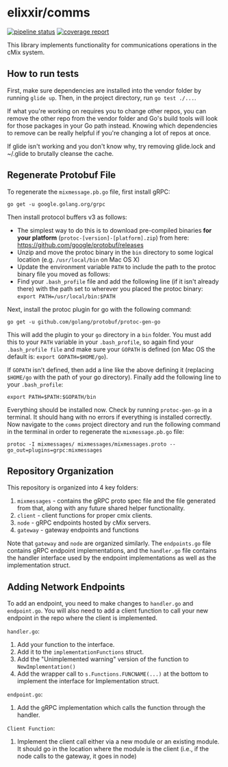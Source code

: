# elixxir/comms

[![pipeline status](https://gitlab.com/elixxir/comms/badges/master/pipeline.svg)](https://gitlab.com/elixxir/comms/commits/master)
[![coverage report](https://gitlab.com/elixxir/comms/badges/master/coverage.svg)](https://gitlab.com/elixxir/comms/commits/master)

This library implements functionality for communications operations in
the cMix system.

## How to run tests

First, make sure dependencies are installed into the vendor folder by running
`glide up`. Then, in the project directory, run `go test ./...`.

If what you're working on requires you to change other repos, you can remove
the other repo from the vendor folder and Go's build tools will look for those
packages in your Go path instead. Knowing which dependencies to remove can be
really helpful if you're changing a lot of repos at once.

If glide isn't working and you don't know why, try removing glide.lock and
~/.glide to brutally cleanse the cache.

## Regenerate Protobuf File

To regenerate the `mixmessage.pb.go` file, first install gRPC:

`go get -u google.golang.org/grpc`

Then install protocol buffers v3 as follows:
- The simplest way to do this is to download pre-compiled binaries
  **for your platform** (`protoc-[version]-[platform].zip`) from here:
    https://github.com/google/protobuf/releases
- Unzip and move the protoc binary in the `bin` directory to some logical
  location (e.g. `/usr/local/bin` on Mac OS X)
- Update the environment variable `PATH` to include the path to the protoc
  binary file you moved as follows:
- Find your `.bash_profile` file and add the following line (if it isn't
  already there) with the path set to wherever you placed the protoc binary:
  `export PATH=/usr/local/bin:$PATH`

Next, install the protoc plugin for go with the following command:

`go get -u github.com/golang/protobuf/protoc-gen-go`

This will add the plugin to your `go` directory in a `bin` folder. You
must add this to your `PATH` variable in your `.bash_profile`, so
again find your `.bash_profile file` and make sure your `GOPATH` is
defined (on Mac OS the default is: `export GOPATH=$HOME/go`).

If `GOPATH` isn't defined, then add a line like the above defining it
(replacing `$HOME/go` with the path of your go directory). Finally add
the following line to your `.bash_profile`:

`export PATH=$PATH:$GOPATH/bin`

Everything should be installed now. Check by running `protoc-gen-go`
in a terminal. It should hang with no errors if everything is
installed correctly. Now navigate to the `comms` project directory and
run the following command in the terminal in order to regenerate the
`mixmessage.pb.go` file:

```
protoc -I mixmessages/ mixmessages/mixmessages.proto --go_out=plugins=grpc:mixmessages
```

## Repository Organization

This repository is organized into 4 key folders:
1. `mixmessages` - contains the gRPC proto spec file and the file generated from
   that, along with any future shared helper functionality.
2. `client` - client functions for proper cmix clients.
3. `node` - gRPC endpoints hosted by cMix servers.
4. `gateway` - gateway endpoints and functions

Note that `gateway` and `node` are organized similarly. The `endpoints.go` file contains
gRPC endpoint implementations, and the `handler.go` file contains the handler interface
used by the endpoint implementations as well as the implementation struct.

## Adding Network Endpoints

To add an endpoint, you need to make changes to `handler.go` and `endpoint.go`. You will
also need to add a client function to call your new endpoint in the repo where the client
is implemented.

`handler.go`:
1. Add your function to the interface.
2. Add it to the `implementationFunctions` struct.
3. Add the "Unimplemented warning" version of the function to `NewImplementation()`
4. Add the wrapper call to `s.Functions.FUNCNAME(...)` at the bottom to implement the 
   interface for Implementation struct.

`endpoint.go`:
1. Add the gRPC implementation which calls the function through the handler.

`Client Function`:
1. Implement the client call either via a new module or an existing module. It should
   go in the location where the module is the client (i.e., if the node calls to the
   gateway, it goes in node)

